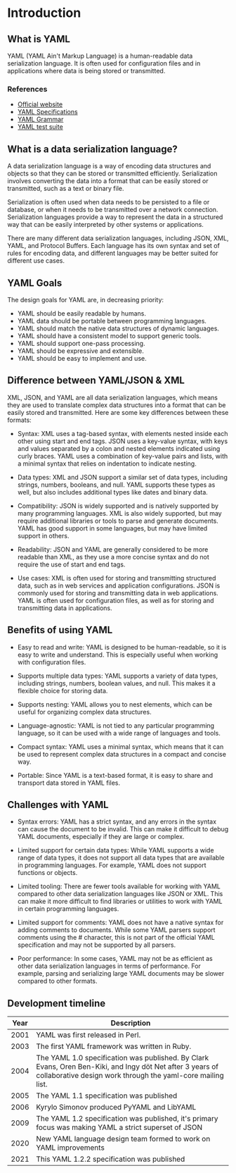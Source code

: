 # Introduction

## What is YAML

YAML (YAML Ain't Markup Language) is a human-readable data serialization language. It is often used for configuration files and in applications where data is being stored or transmitted.

### References

- [Official website](https://yaml.org/)
- [YAML Specifications](https://github.com/yaml/yaml-spec)
- [YAML Grammar](https://github.com/yaml/yaml-grammar)
- [YAML test suite](https://github.com/yaml/yaml-test-suite)

## What is a data serialization language?

A data serialization language is a way of encoding data structures and objects so that they can be stored or transmitted efficiently. Serialization involves converting the data into a format that can be easily stored or transmitted, such as a text or binary file.

Serialization is often used when data needs to be persisted to a file or database, or when it needs to be transmitted over a network connection. Serialization languages provide a way to represent the data in a structured way that can be easily interpreted by other systems or applications.

There are many different data serialization languages, including JSON, XML, YAML, and Protocol Buffers. Each language has its own syntax and set of rules for encoding data, and different languages may be better suited for different use cases.


## YAML Goals

The design goals for YAML are, in decreasing priority:

 - YAML should be easily readable by humans.
 - YAML data should be portable between programming languages.
 - YAML should match the native data structures of dynamic languages.
 - YAML should have a consistent model to support generic tools.
 - YAML should support one-pass processing.
 - YAML should be expressive and extensible.
 - YAML should be easy to implement and use.


## Difference between YAML/JSON & XML

XML, JSON, and YAML are all data serialization languages, which means they are used to translate complex data structures into a format that can be easily stored and transmitted. Here are some key differences between these formats:

- Syntax: XML uses a tag-based syntax, with elements nested inside each other using start and end tags. JSON uses a key-value syntax, with keys and values separated by a colon and nested elements indicated using curly braces. YAML uses a combination of key-value pairs and lists, with a minimal syntax that relies on indentation to indicate nesting.

- Data types: XML and JSON support a similar set of data types, including strings, numbers, booleans, and null. YAML supports these types as well, but also includes additional types like dates and binary data.

- Compatibility: JSON is widely supported and is natively supported by many programming languages. XML is also widely supported, but may require additional libraries or tools to parse and generate documents. YAML has good support in some languages, but may have limited support in others.

- Readability: JSON and YAML are generally considered to be more readable than XML, as they use a more concise syntax and do not require the use of start and end tags.

- Use cases: XML is often used for storing and transmitting structured data, such as in web services and application configurations. JSON is commonly used for storing and transmitting data in web applications. YAML is often used for configuration files, as well as for storing and transmitting data in applications.

## Benefits of using YAML

- Easy to read and write: YAML is designed to be human-readable, so it is easy to write and understand. This is especially useful when working with configuration files.

- Supports multiple data types: YAML supports a variety of data types, including strings, numbers, boolean values, and null. This makes it a flexible choice for storing data.

- Supports nesting: YAML allows you to nest elements, which can be useful for organizing complex data structures.

- Language-agnostic: YAML is not tied to any particular programming language, so it can be used with a wide range of languages and tools.

- Compact syntax: YAML uses a minimal syntax, which means that it can be used to represent complex data structures in a compact and concise way.

- Portable: Since YAML is a text-based format, it is easy to share and transport data stored in YAML files.


## Challenges with YAML

- Syntax errors: YAML has a strict syntax, and any errors in the syntax can cause the document to be invalid. This can make it difficult to debug YAML documents, especially if they are large or complex.

- Limited support for certain data types: While YAML supports a wide range of data types, it does not support all data types that are available in programming languages. For example, YAML does not support functions or objects.

- Limited tooling: There are fewer tools available for working with YAML compared to other data serialization languages like JSON or XML. This can make it more difficult to find libraries or utilities to work with YAML in certain programming languages.

- Limited support for comments: YAML does not have a native syntax for adding comments to documents. While some YAML parsers support comments using the # character, this is not part of the official YAML specification and may not be supported by all parsers.

-  Poor performance: In some cases, YAML may not be as efficient as other data serialization languages in terms of performance. For example, parsing and serializing large YAML documents may be slower compared to other formats.


## Development timeline

| Year | Description |
| ---- | ----------- |
| 2001 | YAML was first released in Perl. |
| 2003 | The first YAML framework was written in Ruby. |
| 2004 | The YAML 1.0 specification was published.   By Clark Evans, Oren Ben-Kiki, and Ingy döt Net after 3 years of collaborative design work through the yaml-core mailing list. |
| 2005 | The YAML 1.1 specification was published | 
| 2006 | Kyrylo Simonov produced PyYAML and LibYAML | 
| 2009 | The YAML 1.2 specification was published, it's primary focus was making YAML a strict superset of JSON | 
| 2020 | New YAML language design team formed to work on YAML improvements | 
| 2021 | This YAML 1.2.2 specification was published | 


